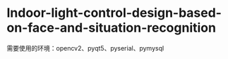 # Indoor-light-control-design-based-on-face-and-situation-recognition
需要使用的环境：opencv2、pyqt5、pyserial、pymysql
